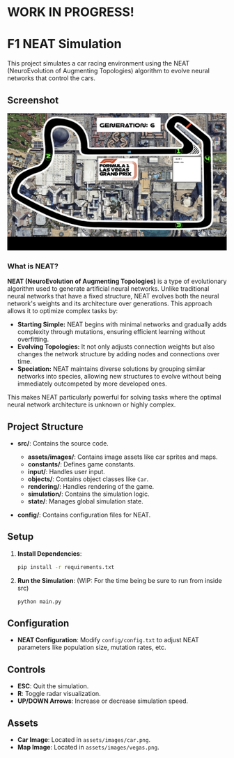 # WORK IN PROGRESS! 


# F1 NEAT Simulation

This project simulates a car racing environment using the NEAT (NeuroEvolution of Augmenting Topologies) algorithm to evolve neural networks that control the cars.

## Screenshot

![Simulation Screenshot](./src/assets/images/Screenshot.png)

### What is NEAT?

**NEAT (NeuroEvolution of Augmenting Topologies)** is a type of evolutionary algorithm used to generate artificial neural networks. Unlike traditional neural networks that have a fixed structure, NEAT evolves both the neural network's weights and its architecture over generations. This approach allows it to optimize complex tasks by:

- **Starting Simple:** NEAT begins with minimal networks and gradually adds complexity through mutations, ensuring efficient learning without overfitting.
- **Evolving Topologies:** It not only adjusts connection weights but also changes the network structure by adding nodes and connections over time.
- **Speciation:** NEAT maintains diverse solutions by grouping similar networks into species, allowing new structures to evolve without being immediately outcompeted by more developed ones.

This makes NEAT particularly powerful for solving tasks where the optimal neural network architecture is unknown or highly complex.

## Project Structure

- **src/**: Contains the source code.
  - **assets/images/**: Contains image assets like car sprites and maps.
  - **constants/**: Defines game constants.
  - **input/**: Handles user input.
  - **objects/**: Contains object classes like `Car`.
  - **rendering/**: Handles rendering of the game.
  - **simulation/**: Contains the simulation logic.
  - **state/**: Manages global simulation state.

- **config/**: Contains configuration files for NEAT.

## Setup

1. **Install Dependencies**:
   ```bash
   pip install -r requirements.txt
   ```

2. **Run the Simulation**:
  (WIP: For the time being be sure to run from inside src)
   ```bash
   python main.py
   ```

## Configuration

- **NEAT Configuration**: Modify `config/config.txt` to adjust NEAT parameters like population size, mutation rates, etc.

## Controls

- **ESC**: Quit the simulation.
- **R**: Toggle radar visualization.
- **UP/DOWN Arrows**: Increase or decrease simulation speed.

## Assets

- **Car Image**: Located in `assets/images/car.png`.
- **Map Image**: Located in `assets/images/vegas.png`.
